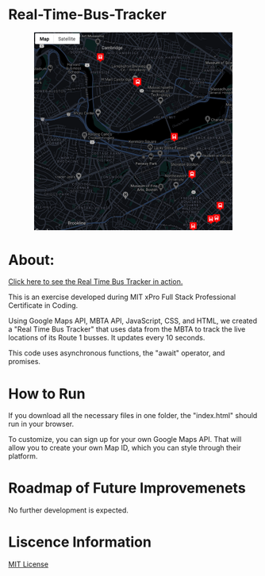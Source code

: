 # Real-Time-Bus-Tracker
<p align="center"><img width="400" alt="A dark, night mode Google Map has several red bus markers across the MBTA Route 1 bus line." src="images/Real-Time-Bus-Tracker.png"> </p>

# About:

 [Click here to see the Real Time Bus Tracker in action.](https://rainakpuels.github.io/Real-Time-Bus-Tracker)

This is an exercise developed during MIT xPro Full Stack Professional Certificate in Coding.

Using Google Maps API, MBTA API, JavaScript, CSS, and HTML, we created a "Real Time Bus Tracker" that uses data from the MBTA to track the live locations of its Route 1 busses. It updates every 10 seconds.

This code uses asynchronous functions, the "await" operator, and promises.

# How to Run

If you download all the necessary files in one folder, the "index.html" should run in your browser.

To customize, you can sign up for your own Google Maps API. That will allow you to create your own Map ID, which you can style through their platform. 

# Roadmap of Future Improvemenets

No further development is expected.

# Liscence Information 

[MIT License](https://github.com/rainakpuels/Real-Time-Bus-Tracker/blob/default/LICENSE)
